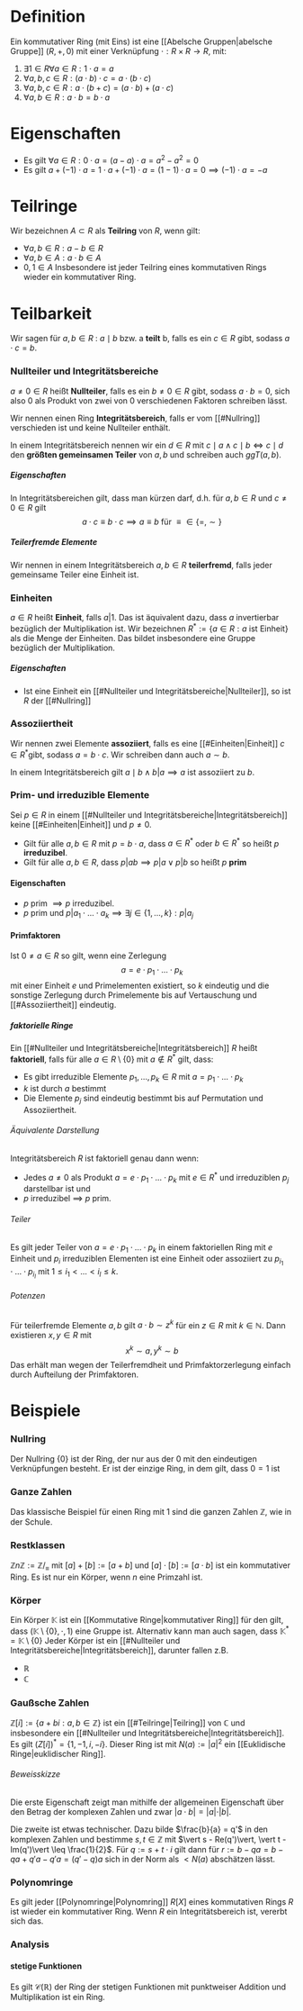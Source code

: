 # Definition
Ein kommutativer Ring (mit Eins) ist eine [[Abelsche Gruppen|abelsche Gruppe]] $(R,+,0)$ mit einer Verknüpfung $\cdot:R \times R \rightarrow R$, mit:
1) $\exists 1\in R \forall a \in R : 1\cdot a = a$ 
2) $\forall a,b,c \in R: (a\cdot b)\cdot c = a \cdot (b\cdot c)$ 
3) $\forall a,b,c \in R:  a \cdot (b+c) = (a\cdot b) + (a \cdot c)$ 
4) $\forall a,b \in R: a\cdot b = b\cdot a$ 

# Eigenschaften
- Es gilt $\forall a \in R: 0 \cdot a = (a-a)\cdot a = a^{2}-a^{2}= 0$ 
- Es gilt $a + (-1)\cdot a = 1 \cdot a + (-1)\cdot a = (1-1) \cdot a = 0 \implies (-1)\cdot a = -a$  

# Teilringe
Wir bezeichnen $A \subset R$ als **Teilring** von $R$, wenn gilt:
- $\forall a,b\in R: a-b \in R$ 
- $\forall a,b \in A: a\cdot b\in A$
- $0,1 \in A$ 
Insbesondere ist jeder Teilring eines kommutativen Rings wieder ein kommutativer Ring.


# Teilbarkeit
Wir sagen für $a,b \in R$ :  $a \mid b$ bzw. a **teilt** b, falls es ein $c\in R$ gibt, sodass $a \cdot c = b$.

### Nullteiler und Integritätsbereiche
$a \neq 0 \in R$ heißt **Nullteiler**, falls es ein $b \neq 0 \in R$ gibt, sodass $a\cdot b = 0$, sich also 0 als Produkt  von zwei von 0 verschiedenen Faktoren schreiben lässt.

Wir nennen einen Ring **Integritätsbereich**, falls er vom [[#Nullring]] verschieden ist und keine Nullteiler enthält.

In einem Integritätsbereich nennen wir ein $d\in R$ mit $c\mid a \land c \mid b \iff c \mid d$ den **größten gemeinsamen Teiler** von $a,b$ und schreiben auch $ggT(a,b)$.

##### Eigenschaften
In Integritätsbereichen gilt, dass man kürzen darf, d.h. für $a,b\in R$ und $c \neq 0 \in R$ gilt $$a\cdot c \equiv b \cdot c \implies a \equiv b \text{ für } \equiv \in \{=, \sim\}$$
##### Teilerfremde Elemente
Wir nennen in einem Integritätsbereich $a,b\in R$ **teilerfremd**, falls jeder gemeinsame Teiler eine Einheit ist.
### Einheiten
$a\in R$ heißt **Einheit**, falls $a \big \vert 1$. Das ist äquivalent dazu, dass $a$ invertierbar bezüglich der Multiplikation ist. Wir bezeichnen $R^{*} := \{a \in R : a \text{ ist Einheit}\}$ als die Menge der Einheiten. Das bildet insbesondere eine Gruppe bezüglich der Multiplikation.
##### Eigenschaften
- Ist eine Einheit ein [[#Nullteiler und Integritätsbereiche|Nullteiler]], so ist $R$ der [[#Nullring]] 

### Assoziiertheit
Wir nennen zwei Elemente **assoziiert**, falls es eine [[#Einheiten|Einheit]] $c \in R^{*}$gibt, sodass $a=b\cdot c$. Wir schreiben dann auch $a \sim b$.

In einem Integritätsbereich gilt $a \mid b \land b \big\vert a \implies a$ ist assoziiert zu $b$. 

### Prim- und irreduzible Elemente
Sei $p \in R$ in einem [[#Nullteiler und Integritätsbereiche|Integritätsbereich]] keine [[#Einheiten|Einheit]] und $p \neq 0$. 

- Gilt für alle $a,b \in R$ mit $p = b\cdot a$, dass $a\in R^{*}$ oder $b\in R^{*}$ so heißt $p$ **irreduzibel**. 
- Gilt für alle $a,b\in R$, dass $p \big\vert ab \implies p \big\vert a \lor p \big\vert b$ so heißt $p$ **prim**

#### Eigenschaften
- $p$ prim $\implies p$ irreduzibel. 
- $p$ prim und $p \big\vert a_{1} \cdot ... \cdot a_{k} \implies \exists j \in \{1,...,k\}: p \big\vert a_{j}$ 


#### Primfaktoren
Ist $0 \neq a \in R$ so gilt, wenn eine Zerlegung $$a = e \cdot p_{1}\cdot ... \cdot p_{k}$$mit einer Einheit $e$ und Primelementen existiert, so $k$ eindeutig und die sonstige Zerlegung durch Primelemente bis auf Vertauschung und [[#Assoziiertheit]] eindeutig. 

##### faktorielle Ringe
Ein [[#Nullteiler und Integritätsbereiche|Integritätsbereich]] $R$ heißt **faktoriell**, falls für alle $a \in R \setminus \{0\}$ mit $a \not \in R^{*}$ gilt, dass:
- Es gibt irreduzible Elemente $p_{1}, ..., p_{k} \in R$ mit $a=p_{1}\cdot ... \cdot p_{k}$ 
- $k$ ist durch $a$ bestimmt
- Die Elemente $p_{j}$ sind eindeutig bestimmt bis auf Permutation und Assoziiertheit.

###### Äquivalente Darstellung
Integritätsbereich $R$ ist faktoriell genau dann wenn:
- Jedes $a \neq 0$ als Produkt $a = e \cdot p_{1}\cdot ... \cdot p_{k}$ mit $e \in R^{*}$ und irreduziblen $p_{j}$ darstellbar ist und
- $p$ irreduzibel $\implies$ $p$ prim.

###### Teiler
Es gilt jeder Teiler von $a =e \cdot p_{1}\cdot ... \cdot p_{k}$ in einem faktoriellen Ring mit $e$ Einheit und $p_{i}$ irreduziblen Elementen ist eine Einheit oder assoziiert zu $p_{i_{1}}\cdot ... \cdot p_{i_{l}}$ mit $1 \leq i_{1} < ... < i_{l} \leq k$. 

###### Potenzen
Für teilerfremde Elemente $a,b$ gilt $a\cdot b \sim z^{k}$ für ein $z \in R$ mit $k \in \mathbb{N}$. Dann existieren $x,y\in R$ mit $$x^{k}\sim a, y^{k}\sim b$$Das erhält man wegen der Teilerfremdheit und Primfaktorzerlegung einfach durch Aufteilung der Primfaktoren.



# Beispiele
### Nullring
Der Nullring $\{0\}$ ist der Ring, der nur aus der 0 mit den eindeutigen Verknüpfungen besteht. Er ist der einzige Ring, in dem gilt, dass $0 = 1$ ist

### Ganze Zahlen
Das klassische Beispiel für einen Ring mit 1 sind die ganzen Zahlen $\mathbb{Z}$, wie in der Schule.

### Restklassen
 $\mathbb{Z}n\mathbb{Z} := \mathbb{Z}/_{\equiv}$   mit $[a]+[b] := [a+b]$ und $[a]\cdot [b] := [a\cdot b]$ ist ein kommutativer Ring. Es ist nur ein Körper, wenn $n$ eine Primzahl ist.
### Körper
Ein Körper $\mathbb{K}$ ist ein [[Kommutative Ringe|kommutativer Ring]] für den gilt, dass $(\mathbb{K}\setminus \{0\}, \cdot, 1)$ eine Gruppe ist. Alternativ kann man auch sagen, dass $\mathbb{K}^{*}= \mathbb{K}\setminus \{0\}$ 
Jeder Körper ist ein [[#Nullteiler und Integritätsbereiche|Integritätsbereich]], darunter fallen z.B.
- $\mathbb{R}$
- $\mathbb{C}$ 
### Gaußsche Zahlen
$\mathbb{Z}[i] := \{a+b i : a,b\in \mathbb{Z}\}$ ist ein [[#Teilringe|Teilring]] von $\mathbb{C}$ und insbesondere ein [[#Nullteiler und Integritätsbereiche|Integritätsbereich]]. Es gilt $(Z[i])^{*} = \{1, -1, i, -i\}$. Dieser Ring ist mit $N(a) := \vert a \vert^2$ ein [[Euklidische Ringe|euklidischer Ring]].
###### Beweisskizze
Die erste Eigenschaft zeigt man mithilfe der allgemeinen Eigenschaft über den Betrag der komplexen Zahlen und zwar $\vert a\cdot b \vert = \vert a \vert \cdot \vert b \vert$. 

Die zweite ist etwas technischer. Dazu bilde $\frac{b}{a} = q'$ in den komplexen Zahlen und bestimme $s, t\in \mathbb{Z}$ mit $\vert s - Re(q')\vert, \vert t - Im(q')\vert \leq \frac{1}{2}$. Für $q := s + t \cdot i$ gilt dann für $r := b - qa = b-qa + q'a -q'a = (q'-q)a$ sich in der Norm als $< N(a)$ abschätzen lässt.

### Polynomringe
Es gilt jeder [[Polynomringe|Polynomring]] $R[X]$ eines kommutativen Rings $R$ ist wieder ein kommutativer Ring. Wenn $R$ ein Integritätsbereich ist, vererbt sich das.

### Analysis 
#### stetige Funktionen
Es gilt $\mathcal{C}(\mathbb{R})$ der Ring der stetigen Funktionen mit punktweiser Addition und Multiplikation ist ein Ring. 